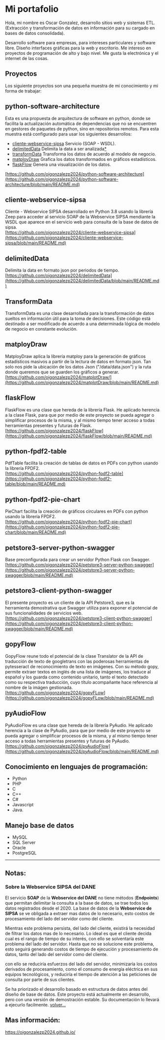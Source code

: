 # Mi portafolio
Hola, mi nombre es Oscar Gonzalez, desarrollo sitios web y sistemas ETL. (Extracción y transformación de datos en información para su cargado en bases de datos consolidada). 

Desarrollo software para empresas, para intereses particulares y software libre. Diseño interfaces gráficas para la web y escritorio. Me intereso en proyectos de programación de alto y bajo nivel. Me gusta la electrónica y el internet de las cosas. 

## Proyectos
Los siguiente proyectos son una pequeña muestra de mi conocimiento y mi forma de trabajar:  

## python-software-architecture
Esta es una propuesta de arquitectura de software en python, donde se facilita la actualización automática de dependencias que no se encuentren en gestores de paquetes de python, sino en repositorios remotos. Para esta muestra está configurado para usar los siguientes desarrollos:
- [cliente-webservice-sipsa](https://github.com/oigonzalezp2024/oigonzalezp2024.github.io/blob/main/README.md#cliente-webservice-sipsa) Servicio (SOAP - WSDL).
- [delimitedData](https://github.com/oigonzalezp2024/oigonzalezp2024.github.io/blob/main/README.md#delimiteddata) Delimita la data a ser analizada[*](https://github.com/oigonzalezp2024/oigonzalezp2024.github.io/blob/main/README.md#sobre-la-webservice-sipsa-del-dane)
- [transformData](https://github.com/oigonzalezp2024/oigonzalezp2024.github.io/blob/main/README.md#transformdata) Transforma los datos de acuerdo al modelo de negocio.
- [matployDraw](https://github.com/oigonzalezp2024/oigonzalezp2024.github.io/blob/main/README.md#matployDraw) Grafica los datos transformados en gráficos estadísticos.
- [flaskFlow](https://github.com/oigonzalezp2024/oigonzalezp2024.github.io/blob/main/README.md#flaskFlow) Genera una visualización de los datos.

[https://github.com/oigonzalezp2024/python-software-architecture](https://github.com/oigonzalezp2024/python-software-architecture/blob/main/README.md)

## cliente-webservice-sipsa
Cliente - Webservice SIPSA desarrollado en Python 3.8 usando la librería Zeep para acceder al servicio SOAP de la Webservice SIPSA mendiante la WSDL que aparece en el servicio web para consulta de la base de datos de sipsa.  
[https://github.com/oigonzalezp2024/cliente-webservice-sipsa](https://github.com/oigonzalezp2024/cliente-webservice-sipsa/blob/main/README.md)

## delimitedData
Delimita la data en formato json por periodos de tiempo.  
[https://github.com/oigonzalezp2024/delimitedData](https://github.com/oigonzalezp2024/delimitedData/blob/main/README.md)

## TransformData  
TransformData es una clase desarrollada para la transformación de datos sueltos en información útil para la toma de decisiones. Este código está destinado a ser modificado de acuerdo a una determinada lógica de modelo de negocio en constante evolución.

## matployDraw
MatployDraw aplica la librería matploy para la generación de gráficos estadísticos masivos a partir de la lectura de datos en formato json. Tan solo nos pide la ubicación de los datos Json ("/data/data.json") y la ruta donde queremos que se guarden los gráficos a generar.  
[https://github.com/oigonzalezp2024/matplotDraw/](https://github.com/oigonzalezp2024/matplotDraw/blob/main/README.md)

## flaskFlow
FlaskFlow es una clase que hereda de la librería Flask. He aplicado herencia a la clase Flask, para que por medio de este proyecto se pueda agregar o simplificar procesos de la misma, y al mismo tiempo tener acceso a todas herramientas presentes y futuras de Flask.  
[https://github.com/oigonzalezp2024/flaskFlow](https://github.com/oigonzalezp2024/flaskFlow/blob/main/README.md)

## python-fpdf2-table
PdfTable facilita la creación de tablas de datos en PDFs con python usando la librería FPDF2.  
[https://github.com/oigonzalezp2024/python-fpdf2-table](https://github.com/oigonzalezp2024/python-fpdf2-table/blob/main/README.md)

## python-fpdf2-pie-chart
PieChart facilita la creación de gráficos circulares en PDFs con python usando la librería FPDF2.  
[https://github.com/oigonzalezp2024/python-fpdf2-pie-chart](https://github.com/oigonzalezp2024/python-fpdf2-pie-chart/blob/main/README.md)

## petstore3-server-python-swagger
Base preconfigurada para crear un servidor Python Flask con Swagger.  
[https://github.com/oigonzalezp2024/petstore3-server-python-swagger](https://github.com/oigonzalezp2024/petstore3-server-python-swagger/blob/main/README.md)

## petstore3-client-python-swagger
El presente proyecto es un cliente de la API Petstore3, que es la herramienta demostrativa que Swagger utiliza para exponer el potencial de sus funcionalidades de servicios web.  
[https://github.com/oigonzalezp2024/petstore3-client-python-swagger](https://github.com/oigonzalezp2024/petstore3-client-python-swagger/blob/main/README.md)

## gopyFlow
GopyFlow reune todo el potencial de la clase Translator de la API de traducción de texto de googletrans con las poderosas herramientas de pytesseract de reconocimiento de texto en imágenes. Con su método gopy, permite extraer textos en inglés de una lista de imágenes, los traduce al español y los guarda como contenido unitario, tanto el texto detectado como su respectiva traducción, cuyo título acompañante hace referencia al nombre de la imágen gestionada.  
[https://github.com/oigonzalezp2024/gopyFLow](https://github.com/oigonzalezp2024/gopyFLow/blob/main/README.md)

## pyAudioFlow
PyAudioFlow es una clase que hereda de la librería PyAudio. He aplicado herencia a la clase de PyAudio, para que por medio de este proyecto se pueda agregar o simplificar procesos de la misma, y al mismo tiempo tener acceso a todas herramientas presentes y futuras de PyAudio.  
[https://github.com/oigonzalezp2024/pyAudioFlow](https://github.com/oigonzalezp2024/pyAudioFlow/blob/main/README.md)

## Conocimiento en lenguajes de programación:
- Python
- PHP
- C
- C++
- C#
- Javascript
- Java.

## Manejo base de datos
- MySQL
- SQL Server
- Oracle
- PostgreSQL

--- 
## Notas:

### Sobre la Webservice SIPSA del DANE
El servicio <b>SOAP</b> de la <b>Webservice del DANE</b> no tiene métodos (<b>Endpoints</b>) que permitan delimitar la consulta a la base de datos, se trae todos los datos registrados desde el 2020. La base de datos de la <b>Webservice de SIPSA</b> se ve obligada a extraer mas datos de lo necesario, esto costos de procesamiento del lado del servidor como del cliente.

Mientras este problema persista, del lado del cliente, existirá la necesidad de filtrar los datos mas de lo necesario. Lo ideal es que el cliente decida cual es el rango de tiempo de su interés, con ello se solventaría este problema del lado del servidor. Hasta que no se solucione este problema, esto seguirá generando costos de tiempo de ejecución y procesamiento de datos, tanto del lado del servidor como del cliente.

con ello se reduciría esfuerzos del lado del servidor, minimizaría los costos derivados de procesamiento, como el consumo de energía eléctrica en sus equipos tecnológicos, y reduciría el tiempo de atención a las peticiones de consulta por parte de sus clientes.
  
Se ha priorizado el desarrollo basado en estructura de datos antes del diseño de base de datos. Este proyecto está actualmente en desarrollo, pero con una versión de demostración estable. Su documentación lo llevará a ejecurlo facilmente.  [volver...](https://github.com/oigonzalezp2024/oigonzalezp2024.github.io/blob/main/README.md#python-software-architecture)

## Mas información:  
https://oigonzalezp2024.github.io/
